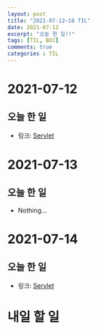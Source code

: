 ```yaml
---
layout: post
title: "2021-07-12~18 TIL"
date: 2021-07-12
excerpt: "오늘 한 일!!"
tags: [TIL, BOJ]
comments: true
categories : TIL
---
```


# 2021-07-12
## 오늘 한 일    
- 링크: [Servlet](https://l-zzu-h.tistory.com/entry/Servlet-2)
# 2021-07-13
## 오늘 한 일    
- Nothing...
# 2021-07-14
## 오늘 한 일    
- 링크: [Servlet](https://l-zzu-h.tistory.com/entry/Servlet-2)

# 내일 할 일
